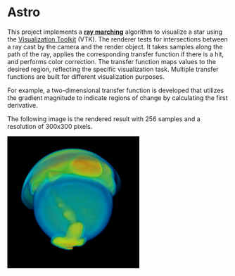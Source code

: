 # Astro

This project implements a **[ray marching](https://en.wikipedia.org/wiki/Ray_marching)** algorithm to visualize a star using the [Visualization Toolkit](https://vtk.org/) (VTK). The renderer tests for intersections between a ray cast by the camera and the render object. It takes samples along the path of the ray, applies the corresponding transfer function if there is a hit, and performs color correction.
The transfer function maps values to the desired region, reflecting the specific visualization task. Multiple transfer functions are built for different visualization purposes.

For example, a two-dimensional transfer function is developed that utilizes the gradient magnitude to indicate regions of change by calculating the first derivative. 

The following image is the rendered result with 256 samples and a resolution of 300x300 pixels.

<img src="OutputImg.png"  width="300px"><br>
